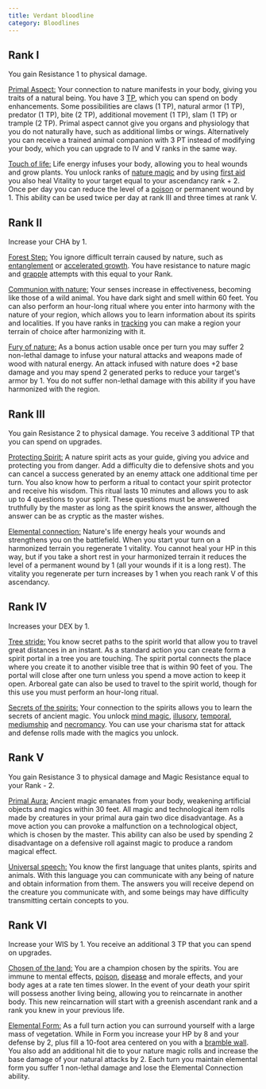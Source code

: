 ```yaml
---
title: Verdant bloodline
category: Bloodlines
---
```


## Rank I

You gain Resistance 1 to physical damage. 

<u>Primal Aspect:</u> Your connection to nature manifests in your body, giving you traits of a natural being. You have 3 [TP](https://raldamain.com/rules/Reglas%20adicionales/crear%20criaturas.html#puntos-de-transformaci%C3%B3n), which you can spend on body enhancements. Some possibilities are claws (1 TP), natural armor (1 TP), predator (1 TP), bite (2 TP), additional movement (1 TP), slam (1 TP) or trample (2 TP). Primal aspect cannot give you organs and physiology that you do not naturally have, such as additional limbs or wings. Alternatively you can receive a trained animal companion with 3 PT instead of modifying your body, which you can upgrade to IV and V ranks in the same way.

<u>Touch of life:</u> Life energy infuses your body, allowing you to heal wounds and grow plants. You unlock ranks of [nature magic](https://raldamain.com/rules/Rangos/Elementalismo/magia%20de%20naturaleza.html) and by using [first aid](https://raldamain.com/rules/Crear%20personajes/talentos.html) you also heal Vitality to your target equal to your ascendancy rank + 2. Once per day you can reduce the level of a [poison](https://raldamain.com/rules/Reglas%20adicionales/venenos_enfermedades.html#venenos) or permanent wound by 1. This ability can be used twice per day at rank III and three times at rank V. 

## Rank II

Increase your CHA by 1.

<u>Forest Step:</u> You ignore difficult terrain caused by nature, such as [entanglement](https://raldamain.com/rules/Rangos/Elementalismo/magia%20de%20naturaleza.html#rango-i) or [accelerated growth](https://raldamain.com/rules/Rangos/Elementalismo/magia%20de%20naturaleza.html#rango-ii). You have resistance to nature magic and [grapple](https://raldamain.com/rules/Reglas%20principales/Efectos%20de%20estado.html#agarrada) attempts with this equal to your Rank.

<u>Communion with nature:</u> Your senses increase in effectiveness, becoming like those of a wild animal. You have dark sight and smell within 60 feet. You can also perform an hour-long ritual where you enter into harmony with the nature of your region, which allows you to learn information about its spirits and localities. If you have ranks in [tracking](https://raldamain.com/rules/Rangos/Combate/rastrear.html) you can make a region your terrain of choice after harmonizing with it.

<u>Fury of nature:</u> As a bonus action usable once per turn you may suffer 2 non-lethal damage to infuse your natural attacks and weapons made of wood with natural energy. An attack infused with nature does +2 base damage and you may spend 2 generated perks to reduce your target's armor by 1. You do not suffer non-lethal damage with this ability if you have harmonized with the region.

## Rank III 

You gain Resistance 2 to physical damage. You receive 3 additional TP that you can spend on upgrades.

<u>Protecting Spirit:</u> A nature spirit acts as your guide, giving you advice and protecting you from danger. Add a difficulty die to defensive shots and you can cancel a success generated by an enemy attack one additional time per turn. You also know how to perform a ritual to contact your spirit protector and receive his wisdom. This ritual lasts 10 minutes and allows you to ask up to 4 questions to your spirit. These questions must be answered truthfully by the master as long as the spirit knows the answer, although the answer can be as cryptic as the master wishes. 

<u>Elemental connection:</u> Nature's life energy heals your wounds and strengthens you on the battlefield. When you start your turn on a harmonized terrain you regenerate 1 vitality. You cannot heal your HP in this way, but if you take a short rest in your harmonized terrain it reduces the level of a permanent wound by 1 (all your wounds if it is a long rest). The vitality you regenerate per turn increases by 1 when you reach rank V of this ascendancy.

## Rank IV 

Increases your DEX by 1.

<u>Tree stride:</u> You know secret paths to the spirit world that allow you to travel great distances in an instant. As a standard action you can create form a spirit portal in a tree you are touching. The spirit portal connects the place where you create it to another visible tree that is within 90 feet of you. The portal will close after one turn unless you spend a move action to keep it open. Arboreal gate can also be used to travel to the spirit world, though for this use you must perform an hour-long ritual.

<u>Secrets of the spirits:</u> Your connection to the spirits allows you to learn the secrets of ancient magic. You unlock [mind magic](https://raldamain.com/rules/Rangos/Magia%20arcana/magia%20mental.html), [illusory](https://raldamain.com/rules/Rangos/Magia%20arcana/magia%20ilusoria.html), [temporal](https://raldamain.com/rules/Rangos/Magia%20arcana/magia%20temporal.html), [mediumship](https://raldamain.com/rules/Rangos/Ocultismo/medium.html) and [necromancy](https://raldamain.com/rules/Rangos/Ocultismo/nigromancia.html). You can use your charisma stat for attack and defense rolls made with the magics you unlock.

## Rank V 

You gain Resistance 3 to physical damage and Magic Resistance equal to your Rank - 2. 

<u>Primal Aura:</u> Ancient magic emanates from your body, weakening artificial objects and magics within 30 feet. All magic and technological item rolls made by creatures in your primal aura gain two dice disadvantage. As a move action you can provoke a malfunction on a technological object, which is chosen by the master. This ability can also be used by spending 2 disadvantage on a defensive roll against magic to produce a random magical effect.

<u>Universal speech:</u> You know the first language that unites plants, spirits and animals. With this language you can communicate with any being of nature and obtain information from them. The answers you will receive depend on the creature you communicate with, and some beings may have difficulty transmitting certain concepts to you.

## Rank VI

Increase your WIS by 1. You receive an additional 3 TP that you can spend on upgrades.

<u>Chosen of the land:</u> You are a champion chosen by the spirits. You are immune to mental effects, [poison](https://raldamain.com/rules/Reglas%20adicionales/venenos_enfermedades.html#venenos), [disease](https://raldamain.com/rules/Reglas%20adicionales/venenos_enfermedades.html#enfermedades) and morale effects, and your body ages at a rate ten times slower. In the event of your death your spirit will possess another living being, allowing you to reincarnate in another body. This new reincarnation will start with a greenish ascendant rank and a rank you knew in your previous life.

<u>Elemental Form:</u> As a full turn action you can surround yourself with a large mass of vegetation. While in Form you increase your HP by 8 and your defense by 2, plus fill a 10-foot area centered on you with a [bramble wall](https://raldamain.com/rules/Rangos/Elementalismo/magia%20de%20naturaleza.html#rango-ii). You also add an additional hit die to your nature magic rolls and increase the base damage of your natural attacks by 2. Each turn you maintain elemental form you suffer 1 non-lethal damage and lose the Elemental Connection ability.